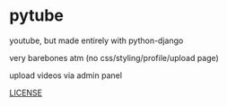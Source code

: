 # pytube
youtube, but made entirely with python-django

very barebones atm (no css/styling/profile/upload page)

upload videos via admin panel

[LICENSE](/LICENSE)
